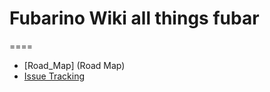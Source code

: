 # Fubarino Wiki all things fubar
====
* [Road_Map] (Road Map)
* [Issue Tracking](https://github.com/fubarino/fubarino/issues) 
